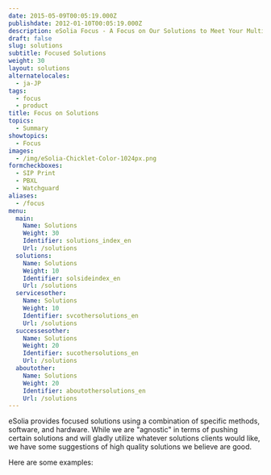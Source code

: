 ```yaml
---
date: 2015-05-09T00:05:19.000Z
publishdate: 2012-01-10T00:05:19.000Z
description: eSolia Focus - A Focus on Our Solutions to Meet Your Multi-cultural, Project or System Challenges
draft: false
slug: solutions
subtitle: Focused Solutions
weight: 30
layout: solutions
alternatelocales:
  - ja-JP
tags:
  - focus
  - product
title: Focus on Solutions
topics:
  - Summary
showtopics:
  - Focus
images:
  - /img/eSolia-Chicklet-Color-1024px.png
formcheckboxes:
  - SIP Print
  - PBXL
  - Watchguard
aliases:
  - /focus
menu:
  main:
    Name: Solutions
    Weight: 30
    Identifier: solutions_index_en
    Url: /solutions
  solutions:
    Name: Solutions
    Weight: 10
    Identifier: solsideindex_en
    Url: /solutions    
  servicesother:
    Name: Solutions
    Weight: 10
    Identifier: svcothersolutions_en
    Url: /solutions
  successesother:
    Name: Solutions
    Weight: 20
    Identifier: sucothersolutions_en
    Url: /solutions
  aboutother:
    Name: Solutions
    Weight: 20
    Identifier: aboutothersolutions_en
    Url: /solutions
---
```


eSolia provides focused solutions using a combination of specific methods, software, and hardware. While we are "agnostic" in terms of pushing certain solutions and will gladly utilize whatever solutions clients would like, we have some suggestions of high quality solutions we believe are good.

Here are some examples:
<br>
